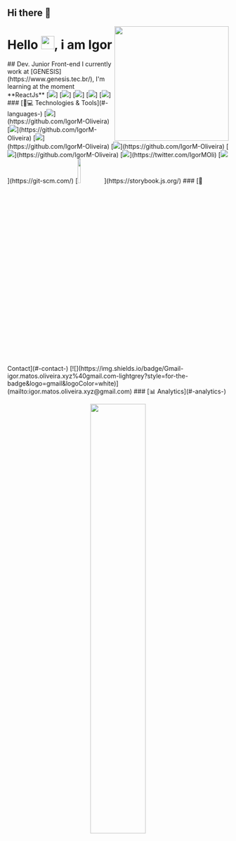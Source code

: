 ## Hi there 👋
<img align='right' src="https://media.giphy.com/media/3osxY9kuM2NGUfvThe/giphy.gif" width="260">
<h1 align = "justify"> Hello <img src="https://media.giphy.com/media/hvRJCLFzcasrR4ia7z/giphy.gif" width="30px">, i am Igor</h1>
## Dev. Junior Front-end
I currently work at [GENESIS](https://www.genesis.tec.br/), I'm learning at the moment **ReactJs**
[<img src="https://img.shields.io/badge/LinkedIn-0077B5?style=for-the-badge&logo=linkedin&logoColor=white" />]
[<img src="https://img.shields.io/badge/Instagram-E4405F?style=for-the-badge&logo=instagram&logoColor=white" />]
[<img src = "https://img.shields.io/badge/facebook-%231877F2.svg?&style=for-the-badge&logo=facebook&logoColor=white">]
[<img src = "https://img.shields.io/badge/twitter-%231DA1F2.svg?&style=for-the-badge&logo=twitter&logoColor=white">]
[<img src = "https://img.shields.io/badge/Discord-7289DA?style=for-the-badge&logo=discord&logoColor=white">]
### [🚀💻 Technologies & Tools](#-languages-)
[<img src = "https://img.shields.io/badge/HTML5-E34F26?style=for-the-badge&logo=html5&logoColor=white">](https://github.com/IgorM-Oliveira)
[<img src = "https://img.shields.io/badge/CSS3-1572B6?style=for-the-badge&logo=css3&logoColor=white">](https://github.com/IgorM-Oliveira)
[<img src = "https://img.shields.io/badge/JavaScript-323330?style=for-the-badge&logo=javascript&logoColor=F7DF1E">](https://github.com/IgorM-Oliveira)
[<img src = "https://img.shields.io/badge/React-20232A?style=for-the-badge&logo=react&logoColor=61DAFB">](https://github.com/IgorM-Oliveira)
[<img src = "https://img.shields.io/badge/Vue.js-35495E?style=for-the-badge&logo=vuedotjs&logoColor=4FC08D">](https://github.com/IgorM-Oliveira)
[<img src = "https://img.shields.io/badge/Docker-2CA5E0?style=for-the-badge&logo=docker&logoColor=white">](https://twitter.com/IgorMOli)
[<img src = "https://img.shields.io/badge/Git-F05032?style=for-the-badge&logo=git&logoColor=white">](https://git-scm.com/)
[<img width="12%" src = "https://raw.githubusercontent.com/storybooks/brand/master/badge/badge-storybook.svg">](https://storybook.js.org/)
### [📱 Contact](#-contact-)
[![](https://img.shields.io/badge/Gmail-igor.matos.oliveira.xyz%40gmail.com-lightgrey?style=for-the-badge&logo=gmail&logoColor=white)](mailto:igor.matos.oliveira.xyz@gmail.com)
### [📊 Analytics](#-analytics-)
<!-- [![Anurag's GitHub stats](https://github-readme-stats.vercel.app/api?username=igorm-oliveira&include_all_commits=true&theme=radical)](https://github.com/IgorM-Oliveira) -->
<p align="center">
  <img width="50%" align="center" src="https://github-readme-stats.vercel.app/api?username=igorm-oliveira&show_icons=true&theme=radical&hide_border=true" />
</p>
<!-- <img width="50%" src="https://activity-graph.herokuapp.com/graph?username=igorm-oliveira&show_icons=true&count_private=true&theme=rogue&area=true&hide_border=true" /> -->
